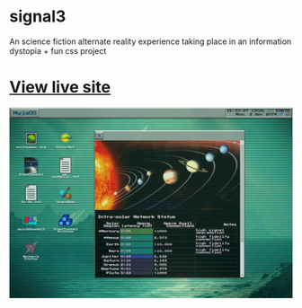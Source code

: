 # signal3
An science fiction alternate reality experience taking place in an information dystopia + fun css project

# [View live site](https://signal3.neocities.org/)

![screenshot](screenshot.png)
